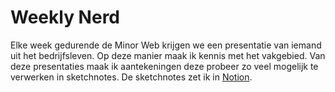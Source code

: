 # Weekly Nerd

Elke week gedurende de Minor Web krijgen we een presentatie van iemand uit het bedrijfsleven. Op deze manier maak ik kennis met het vakgebied. Van deze presentaties maak ik aantekeningen deze probeer zo veel mogelijk te verwerken in sketchnotes. De sketchnotes zet ik in [Notion](https://smooth-freeze-4ae.notion.site/Weekly-Nerd-a288d83ed6f34600a4d8e8b91e8515ac).
